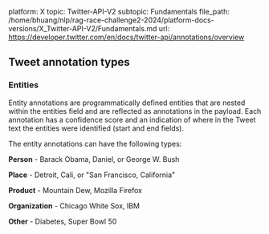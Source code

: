 platform: X
topic: Twitter-API-V2
subtopic: Fundamentals
file_path: /home/bhuang/nlp/rag-race-challenge2-2024/platform-docs-versions/X_Twitter-API-V2/Fundamentals.md
url: https://developer.twitter.com/en/docs/twitter-api/annotations/overview

## Tweet annotation types

### Entities

Entity annotations are programmatically defined entities that are nested within the entities field and are reflected as annotations in the payload. Each annotation has a confidence score and an indication of where in the Tweet text the entities were identified (start and end fields).

The entity annotations can have the following types:

**Person** - Barack Obama, Daniel, or George W. Bush

**Place** - Detroit, Cali, or "San Francisco, California"

**Product** - Mountain Dew, Mozilla Firefox

**Organization** - Chicago White Sox, IBM

**Other** - Diabetes, Super Bowl 50
